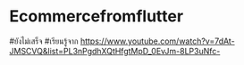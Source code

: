 # Ecommercefromflutter
#ยังไม่เสร็จ 
#เรียนรู้จาก https://www.youtube.com/watch?v=7dAt-JMSCVQ&list=PL3nPgdhXQtHfgtMpD_0EvJm-8LP3uNfc-
